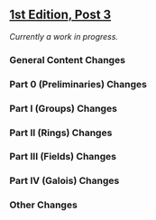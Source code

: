 ## [1st Edition, Post 3](https://github.com/PhotonicGluon/Abstract-Algebra-Book/compare/v1-post.2...v1-post.3)

*Currently a work in progress.*

### General Content Changes

### Part 0 (Preliminaries) Changes

### Part I (Groups) Changes

### Part II (Rings) Changes

### Part III (Fields) Changes

### Part IV (Galois) Changes

### Other Changes
